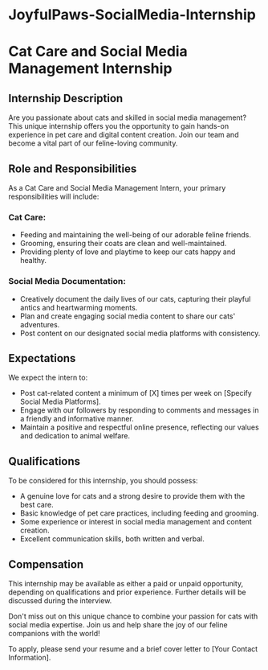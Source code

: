 # JoyfulPaws-SocialMedia-Internship

# Cat Care and Social Media Management Internship

## Internship Description

Are you passionate about cats and skilled in social media management? This unique internship offers you the opportunity to gain hands-on experience in pet care and digital content creation. Join our team and become a vital part of our feline-loving community.

## Role and Responsibilities

As a Cat Care and Social Media Management Intern, your primary responsibilities will include:

### Cat Care:
- Feeding and maintaining the well-being of our adorable feline friends.
- Grooming, ensuring their coats are clean and well-maintained.
- Providing plenty of love and playtime to keep our cats happy and healthy.

### Social Media Documentation:
- Creatively document the daily lives of our cats, capturing their playful antics and heartwarming moments.
- Plan and create engaging social media content to share our cats' adventures.
- Post content on our designated social media platforms with consistency.

## Expectations

We expect the intern to:
- Post cat-related content a minimum of [X] times per week on [Specify Social Media Platforms].
- Engage with our followers by responding to comments and messages in a friendly and informative manner.
- Maintain a positive and respectful online presence, reflecting our values and dedication to animal welfare.

## Qualifications

To be considered for this internship, you should possess:
- A genuine love for cats and a strong desire to provide them with the best care.
- Basic knowledge of pet care practices, including feeding and grooming.
- Some experience or interest in social media management and content creation.
- Excellent communication skills, both written and verbal.

## Compensation

This internship may be available as either a paid or unpaid opportunity, depending on qualifications and prior experience. Further details will be discussed during the interview.

Don't miss out on this unique chance to combine your passion for cats with social media expertise. Join us and help share the joy of our feline companions with the world!

To apply, please send your resume and a brief cover letter to [Your Contact Information].


